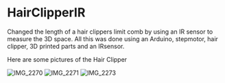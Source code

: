 # HairClipperIR
Changed the length of a hair clippers limit comb by using an IR sensor to measure the 3D space.
All this was done using an Arduino, stepmotor, hair clipper, 3D printed parts and an IRsensor.



Here are some pictures of the Hair Clipper



![IMG_2270](https://user-images.githubusercontent.com/57298459/204913405-841af052-eecf-4ee5-ab5c-6cc17d081bce.jpeg)
![IMG_2271](https://user-images.githubusercontent.com/57298459/204913422-efe65a58-7eba-44ed-b909-b89a27ad9a13.jpeg)
![IMG_2273](https://user-images.githubusercontent.com/57298459/204913702-7a8c705b-34f4-40c9-97d9-d9c81cb560ae.jpeg)
